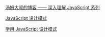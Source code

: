 [汤姆大叔的博客 —— 深入理解 JavaScript 系列](https://www.cnblogs.com/TomXu/archive/2011/12/15/2288411.html)

[JavaScript 设计模式](https://www.w3cschool.cn/zobyhd/)

[学用 JavaScript 设计模式](https://www.oschina.net/translate/learning-javascript-design-patterns?lang=chs&p=1)
